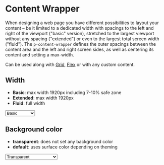 # Content Wrapper

When designing a web page you have different possibilities to layout your content – be it limited to a dedicated width
with spacings to the left and right of the viewport ("basic" version), stretched to the largest viewport without any
spacing ("extended") or even to the largest total screen width ("fluid"). The `p-content-wrapper` defines the outer
spacings between the content area and the left and right screen sides, as well as centering its content and setting a
max-width.

Can be used along with [Grid](components/grid), [Flex](components/flex) or with any custom content.

<TableOfContents></TableOfContents>

## Width

- **Basic**: max width 1920px including 7-10% safe zone
- **Extended**: max width 1920px
- **Fluid**: full width

<Playground :markup="basic" :config="config">
  <select v-model="width" aria-label="Select width">
    <option disabled>Select width</option>
    <option value="basic">Basic</option>
    <option value="extended">Extended</option>
    <option value="fluid">Fluid</option>
  </select>
</Playground>

## Background color

- **transparent**: does not set any background color
- **default**: uses surface color depending on theming

<Playground :markup="transparent" class="playground-content-wrapper-background-color" :config="config">
  <select v-model="backgroundColor" aria-label="Select background color">
    <option disabled>Select background color</option>
    <option value="transparent">Transparent</option>
    <option value="default">Default</option>    
  </select>
</Playground>

<script lang="ts">
import Vue from 'vue';
import Component from 'vue-class-component';

@Component
export default class Code extends Vue {
  width = 'basic';
  backgroundColor = 'transparent';
  config = { themeable: true };    
  
  get basic(){
    return `<p-content-wrapper width="${this.width}">
  <div class="example-content">Some content</div>
</p-content-wrapper>`;
  }

  get transparent(){
    return `<p-content-wrapper background-color="${this.backgroundColor}">
  <div class="example-content">Some content</div>
</p-content-wrapper>`;
  }
}
</script>

<style scoped lang="scss">
  @import '~@porsche-design-system/components-js/utilities/scss';

  :deep(.playground-content-wrapper-background-color .demo){
    background-color: deeppink;
  }  
  
  :deep(.example-content) {
    @include pds-text-fluid-small;
    color: $pds-theme-light-primary;
    text-align: center;
    background: lightskyblue;
  }
</style>
